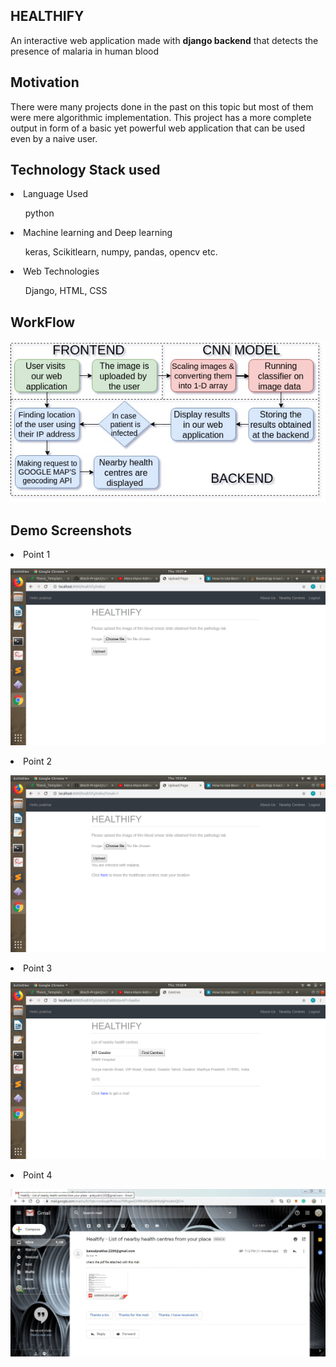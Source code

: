 <h2>HEALTHIFY</h2>
<p>An interactive web application made with <b>django backend</b> that detects the presence of malaria in human blood</p>

<h2>Motivation</h2>
<p>There were many projects done in the past on this topic but most of them were mere algorithmic implementation. This project has a more complete output in form of a basic yet powerful web application that can be used even by a naive user.</p>

<h2>Technology Stack used </h2>
<p>
  <li>Language Used </li>
    <ul>python</ul>
  <li>Machine learning and Deep learning</li>
    <ul>keras, Scikitlearn, numpy, pandas, opencv etc.</ul>
  <li> Web Technologies</li>
    <ul>Django, HTML, CSS </ul>
</p>

<h2>WorkFlow</h2>
<p><img src="worflowdiagram.jpg"/></p>

<h2>Demo Screenshots </h2>
<li> Point 1 </li>
<p><img src="indexpage.png"/></p>
<li> Point 2 </li>
<p><img src="uploadForm.png"/></p>
<li> Point 3 </li>
<p><img src="centresDisplay.png"/></p>
<li> Point 4 </li>
<p><img src="mailReceived.jpg"/></p>

